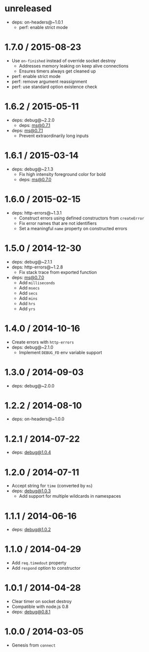 unreleased
==========

  * deps: on-headers@~1.0.1
    - perf: enable strict mode

1.7.0 / 2015-08-23
==================

  * Use `on-finished` instead of override socket destroy
    - Addresses memory leaking on keep alive connections
    - Ensures timers always get cleaned up
  * perf: enable strict mode
  * perf: remove argument reassignment
  * perf: use standard option existence check

1.6.2 / 2015-05-11
==================

  * deps: debug@~2.2.0
    - deps: ms@0.7.1
  * deps: ms@0.7.1
    - Prevent extraordinarily long inputs

1.6.1 / 2015-03-14
==================

  * deps: debug@~2.1.3
    - Fix high intensity foreground color for bold
    - deps: ms@0.7.0

1.6.0 / 2015-02-15
==================

  * deps: http-errors@~1.3.1
    - Construct errors using defined constructors from `createError`
    - Fix error names that are not identifiers
    - Set a meaningful `name` property on constructed errors

1.5.0 / 2014-12-30
==================

  * deps: debug@~2.1.1
  * deps: http-errors@~1.2.8
    - Fix stack trace from exported function
  * deps: ms@0.7.0
    - Add `milliseconds`
    - Add `msecs`
    - Add `secs`
    - Add `mins`
    - Add `hrs`
    - Add `yrs`

1.4.0 / 2014-10-16
==================

  * Create errors with `http-errors`
  * deps: debug@~2.1.0
    - Implement `DEBUG_FD` env variable support

1.3.0 / 2014-09-03
==================

  * deps: debug@~2.0.0

1.2.2 / 2014-08-10
==================

  * deps: on-headers@~1.0.0

1.2.1 / 2014-07-22
==================

  * deps: debug@1.0.4

1.2.0 / 2014-07-11
==================

  * Accept string for `time` (converted by `ms`)
  * deps: debug@1.0.3
    - Add support for multiple wildcards in namespaces

1.1.1 / 2014-06-16
==================

  * deps: debug@1.0.2

1.1.0 / 2014-04-29
==================

  * Add `req.timedout` property
  * Add `respond` option to constructor

1.0.1 / 2014-04-28
==================

  * Clear timer on socket destroy
  * Compatible with node.js 0.8
  * deps: debug@0.8.1

1.0.0 / 2014-03-05
==================

  * Genesis from `connect`
